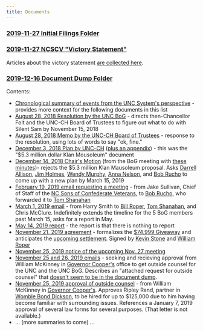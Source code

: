 ```yaml
---
title: Documents
---
```


### [2019-11-27 Initial Filings Folder](https://www.dropbox.com/sh/2x2w3s0ad10vr2i/AABcONG81TLNFIP8qJe2Mmsna?dl=0)

### [2019-11-27 NCSCV "Victory Statement"](https://www.dropbox.com/sh/2x2w3s0ad10vr2i/AABcONG81TLNFIP8qJe2Mmsna?dl=0&preview=SCV+-+7+-+2019+11+27+-+Internal+Victory+Statement.pdf)

Articles about the victory statement [are collected here](/tags/victorystatement/).

### [2019-12-16 Document Dump Folder](https://www.dropbox.com/sh/o81ophwajgm1z53/AABU84LJd3snGIpK5COeWE14a?dl=0)

Contents:

 * [Chronological summary of events from the UNC System's perspective](https://www.dropbox.com/sh/o81ophwajgm1z53/AABU84LJd3snGIpK5COeWE14a?dl=0&preview=Chronology.pdf) - provides more context for the following documents in this list
 * [August 28, 2018 Resolution by the UNC BoG](https://www.dropbox.com/sh/o81ophwajgm1z53/AABU84LJd3snGIpK5COeWE14a?dl=0&preview=Document+A_Resolution+-+Monument_082818.pdf) - directs then-Chancellor Folt and the UNC-CH Board of Trustees to figure out what to do with Silent Sam by November 15, 2018
 * [August 28, 2018 Memo by the UNC-CH Board of Trustees](https://www.dropbox.com/sh/o81ophwajgm1z53/AABU84LJd3snGIpK5COeWE14a?dl=0&preview=Document+B_UNCCH-BOT-Statement_08.28.18.pdf) - response to the resolution, using lots of words to say "ok, fine."
 * [December 3, 2018 Plan by UNC-CH](https://www.dropbox.com/sh/o81ophwajgm1z53/AABU84LJd3snGIpK5COeWE14a?dl=0&preview=Document+C_Recommendation+for+the+Disposition+and+Preservation+of+the+Confederate+Monument.pdf) ([plus an appendix](https://www.dropbox.com/sh/o81ophwajgm1z53/AABU84LJd3snGIpK5COeWE14a?dl=0&preview=Document+D_Appendices+to+UNC-CH+Recommendation+for+the+Disposition+and+Preservation+of+the+Confederate+Monument.PDF)) - this was the "$5.3 million dollar Klan Mousoleum" document
 * [December 14, 2018 Chair's Motion](https://www.dropbox.com/sh/o81ophwajgm1z53/AABU84LJd3snGIpK5COeWE14a?dl=0&preview=Document+E_Chair%27s+Motion+--+Confed+Monument+12-14.pdf) (from the BoG meeting with [these minutes](https://www.dropbox.com/sh/o81ophwajgm1z53/AABU84LJd3snGIpK5COeWE14a?dl=0&preview=Document+F_BOG+Minutes+December+2018.pdf))- rejects the $5.3 million Klan Mausoleum proposal. Asks [Darrell Allison](/tags/allison/), [Jim Holmes](/tags/holmes/), [Wendy Murphy](/tags/murphy/), [Anna Nelson](/tags/nelson/), and [Bob Rucho](/tags/rucho/) to come up with a new plan by March 15, 2019
 * [February 19, 2019 email requesting a meeting](https://www.dropbox.com/sh/o81ophwajgm1z53/AABU84LJd3snGIpK5COeWE14a?dl=0&preview=Document+G_Fwd_+Request+for+Possible+Meeting_Discussion.pdf) - from Jake Sullivan, Chief of Staff of the [NC Sons of Confederate Veterans](/tags/ncscv/), to [Bob Rucho](/tags/rucho/), who forwarded it to [Tom Shanahan](/tags/shanahan/)
 * [March 1, 2019 email](https://www.dropbox.com/sh/o81ophwajgm1z53/AABU84LJd3snGIpK5COeWE14a?dl=0&preview=Document+H_Smith+March+Message.pdf) - from Harry Smith to [Bill Roper](/tags/roper/), [Tom Shanahan](/tags/shanahan/), and Chris McClure. Indefinitely extends the timeline for the 5 BoG members past March 15, asks for a report in May.
 * [May 14, 2019 report](https://www.dropbox.com/sh/o81ophwajgm1z53/AABU84LJd3snGIpK5COeWE14a?dl=0&preview=Document+I_Smith+May+Message.pdf) - the report is that there is nothing to report
 * [November 21, 2019 agreement](https://www.dropbox.com/sh/o81ophwajgm1z53/AABU84LJd3snGIpK5COeWE14a?dl=0&preview=Document+J_Settlement+agreement+scv.pdf) - formalizes the [$74,999 Giveaway](/tags/75kgiveaway/) and anticipates the [upcoming settlement](/cases/shamsettlement/). Signed by [Kevin Stone](/tags/stone/) and [William Roper](/tags/roper/)
 * [November 25, 2019 notice of the upcoming Nov. 27 meeting](https://www.dropbox.com/sh/o81ophwajgm1z53/AABU84LJd3snGIpK5COeWE14a?dl=0&preview=Document+K_Meeting+Notice.pdf)
 * [November 25 and 26, 2019 emails](https://www.dropbox.com/sh/o81ophwajgm1z53/AABU84LJd3snGIpK5COeWE14a?dl=0&preview=Document+L_Outside+Counsel+Request+-+UNC+and+Board+of+Governors+-+Time+Sensitive+Request.pdf) - seeking and recieving approval from William McKinney in [Governor Cooper's](/tags/cooper/) office to get outside counsel for the UNC and the UNC BoG. Describes an "attached request for outside counsel" that [doesn't seem to be in the document dump](https://twitter.com/silentshamunc/status/1207093619557093382).
 * [November 25, 2019 approval of outside counsel](https://www.dropbox.com/sh/o81ophwajgm1z53/AABU84LJd3snGIpK5COeWE14a?dl=0&preview=Document+M_UNC+and+UNC+Board+of+Governors+Request+11-25-2019.pdf) - from William McKinney in [Governor Cooper's](/tags/cooper/). Approves Ripley Rand, partner in [Womble Bond Dickson](/tags/womble/), to be hired for up to $125,000 due to him having become familiar with surrounding issues. References a January 7, 2019 approval of several law forms for several purposes. (That letter is not available.)
 * ... (more summaries to come) ...
